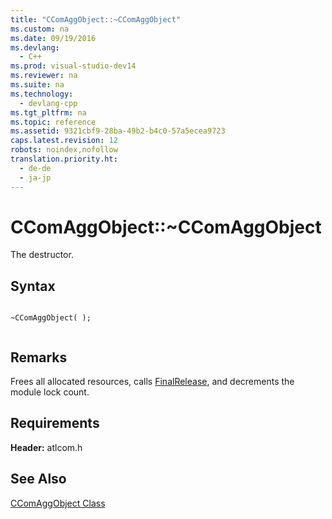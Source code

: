 ```yaml
---
title: "CComAggObject::~CComAggObject"
ms.custom: na
ms.date: 09/19/2016
ms.devlang: 
  - C++
ms.prod: visual-studio-dev14
ms.reviewer: na
ms.suite: na
ms.technology: 
  - devlang-cpp
ms.tgt_pltfrm: na
ms.topic: reference
ms.assetid: 9321cbf9-28ba-49b2-b4c0-57a5ecea9723
caps.latest.revision: 12
robots: noindex,nofollow
translation.priority.ht: 
  - de-de
  - ja-jp
---
```

# CComAggObject::~CComAggObject
The destructor.  
  
## Syntax  
  
```  
  
~CComAggObject( );  
  
```  
  
## Remarks  
 Frees all allocated resources, calls [FinalRelease](../vs140/CComAggObject--FinalRelease.md), and decrements the module lock count.  
  
## Requirements  
 **Header:** atlcom.h  
  
## See Also  
 [CComAggObject Class](../vs140/CComAggObject-Class.md)